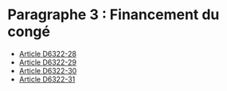 # Paragraphe 3 : Financement du congé

* [Article D6322-28](./LEGIARTI000020398114.md)
* [Article D6322-29](./LEGIARTI000018523196.md)
* [Article D6322-30](./LEGIARTI000018523194.md)
* [Article D6322-31](./LEGIARTI000018523192.md)
